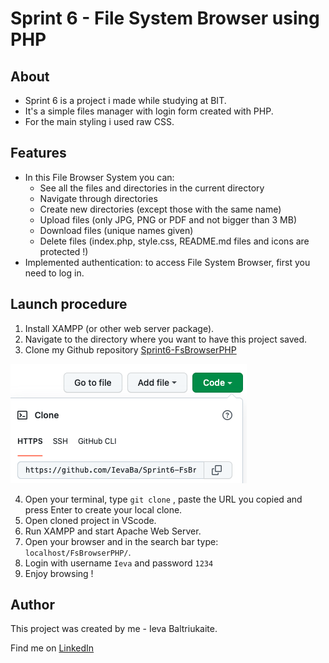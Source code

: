 # Sprint 6 - File System Browser using PHP

## About

- Sprint 6 is a project i made while studying at BIT.
- It's a simple files manager with login form created with PHP.
- For the main styling i used raw CSS.

## Features

- In this File Browser System you can:
  - See all the files and directories in the current directory
  - Navigate through directories
  - Create new directories (except those with the same name)
  - Upload files (only JPG, PNG or PDF and not bigger than 3 MB)
  - Download files (unique names given)
  - Delete files (index.php, style.css, README.md files and icons are protected !)
- Implemented authentication: to access File System Browser, first you need to log in.

## Launch procedure

1. Install XAMPP (or other web server package).
2. Navigate to the directory where you want to have this project saved.
3. Clone my Github repository [Sprint6-FsBrowserPHP](https://github.com/IevaBa/Sprint6-FsBrowserPHP.git)

![](./img/git-clone.png)

4. Open your terminal, type `git clone` , paste the URL you copied and press Enter to create your local clone.
5. Open cloned project in VScode.
6. Run XAMPP and start Apache Web Server.
7. Open your browser and in the search bar type:
   `localhost/FsBrowserPHP/`.
8. Login with username `Ieva` and password `1234`
9. Enjoy browsing !

## Author

This project was created by me - Ieva Baltriukaite.

Find me on [LinkedIn](https://www.linkedin.com/in/ieva-baltriukaite-59038755/)
